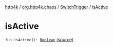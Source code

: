 [http4k](../../index.md) / [org.http4k.chaos](../index.md) / [SwitchTrigger](index.md) / [isActive](./is-active.md)

# isActive

`fun isActive(): `[`Boolean`](https://kotlinlang.org/api/latest/jvm/stdlib/kotlin/-boolean/index.html) [(source)](https://github.com/http4k/http4k/blob/master/http4k-testing-chaos/src/main/kotlin/org/http4k/chaos/ChaosTriggers.kt#L31)